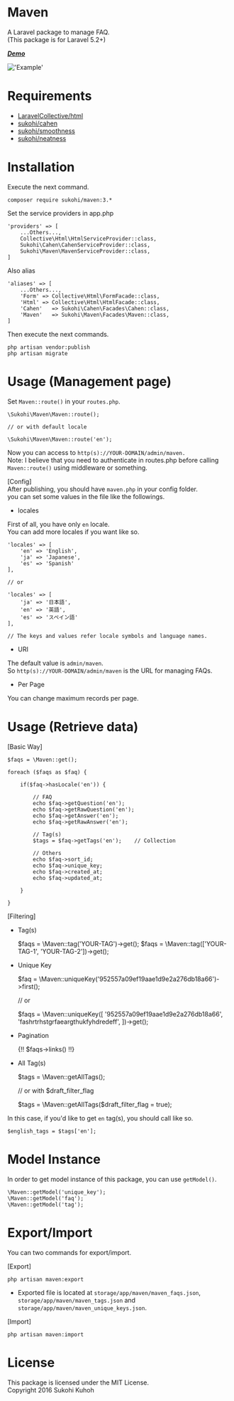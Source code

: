 # Maven
A Laravel package to manage FAQ.  
(This package is for Laravel 5.2+)

***[Demo](http://demo-laravel52.capilano-fw.com/maven)***

!['Example'](http://i.imgur.com/uMsZAxp.png)

# Requirements

* [LaravelCollective/html](https://github.com/LaravelCollective/html)
* [sukohi/cahen](https://github.com/SUKOHI/Cahen)
* [sukohi/smoothness](https://github.com/SUKOHI/Smoothness)
* [sukohi/neatness](https://github.com/SUKOHI/Neatness)

# Installation

Execute the next command.

    composer require sukohi/maven:3.*

Set the service providers in app.php

    'providers' => [
        ...Others...,
        Collective\Html\HtmlServiceProvider::class,
        Sukohi\Cahen\CahenServiceProvider::class,
        Sukohi\Maven\MavenServiceProvider::class,
    ]

Also alias

    'aliases' => [
        ...Others...,
        'Form' => Collective\Html\FormFacade::class,
        'Html' => Collective\Html\HtmlFacade::class,
        'Cahen'   => Sukohi\Cahen\Facades\Cahen::class,
        'Maven'   => Sukohi\Maven\Facades\Maven::class,
    ]

Then execute the next commands.  

    php artisan vendor:publish
    php artisan migrate

# Usage (Management page)

Set `Maven::route()` in your `routes.php`.

    \Sukohi\Maven\Maven::route();
    
    // or with default locale
    
    \Sukohi\Maven\Maven::route('en');

Now you can access to `http(s)://YOUR-DOMAIN/admin/maven. `   
Note: I believe that you need to authenticate in routes.php before calling `Maven::route()` using middleware or something.

[Config]  
After publishing, you should have `maven.php` in your config folder.  
you can set some values in the file like the followings.

* locales  

First of all, you have only `en` locale.  
You can add more locales if you want like so.  

    
    'locales' => [
        'en' => 'English',
        'ja' => 'Japanese',
        'es' => 'Spanish'
    ],

    // or

    'locales' => [
        'ja' => '日本語',
        'en' => '英語',
        'es' => 'スペイン語'
    ],
    
    // The keys and values refer locale symbols and language names.

* URI  

The default value is `admin/maven`.  
So `http(s)://YOUR-DOMAIN/admin/maven` is the URL for managing FAQs.
    
* Per Page  

You can change maximum records per page.

# Usage (Retrieve data)

[Basic Way]  

    $faqs = \Maven::get();
    
    foreach ($faqs as $faq) {

        if($faq->hasLocale('en')) {

            // FAQ
            echo $faq->getQuestion('en');
            echo $faq->getRawQuestion('en');
            echo $faq->getAnswer('en');
            echo $faq->getRawAnswer('en');
            
            // Tag(s)
            $tags = $faq->getTags('en');    // Collection
            
            // Others
            echo $faq->sort_id;
            echo $faq->unique_key;
            echo $faq->created_at;
            echo $faq->updated_at;
            
        }

    }
    
[Filtering]

* Tag(s)  

    
    $faqs = \Maven::tag('YOUR-TAG')->get();
    $faqs = \Maven::tag(['YOUR-TAG-1', 'YOUR-TAG-2'])->get();
    

* Unique Key  

    
    $faq = \Maven::uniqueKey('952557a09ef19aae1d9e2a276db18a66')->first();
    
    // or 
    
    $faqs = \Maven::uniqueKey([
        '952557a09ef19aae1d9e2a276db18a66', 
        'fashrtrhstgrfaeargthukfyhdredeff', 
    ])->get();
    
    
* Pagination 
    
    
    {!! $faqs->links() !!}
    

* All Tag(s)  


    $tags = \Maven::getAllTags();
    
    // or with $draft_filter_flag
    
    $tags = \Maven::getAllTags($draft_filter_flag = true);
    

In this case, if you'd like to get `en` tag(s), you should call like so.

    
    $english_tags = $tags['en'];
    

# Model Instance

In order to get model instance of this package, you can use `getModel()`.

    \Maven::getModel('unique_key');
    \Maven::getModel('faq');
    \Maven::getModel('tag');

# Export/Import

You can two commands for export/import.

[Export]  

    php artisan maven:export

* Exported file is located at `storage/app/maven/maven_faqs.json`, `storage/app/maven/maven_tags.json` and `storage/app/maven/maven_unique_keys.json`.
    
[Import]  

    php artisan maven:import


# License

This package is licensed under the MIT License.  
Copyright 2016 Sukohi Kuhoh